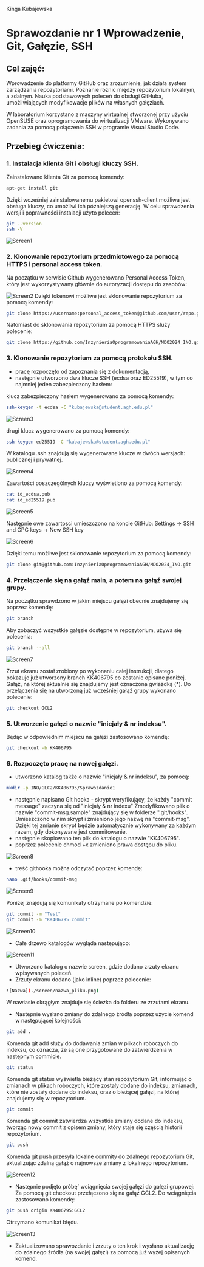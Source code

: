 Kinga Kubajewska
# Sprawozdanie nr 1 Wprowadzenie, Git, Gałęzie, SSH
## Cel zajęć:

Wprowadzenie do platformy GitHub oraz zrozumienie, jak działa system zarządzania repozytoriami. Poznanie różnic między repozytorium lokalnym, a zdalnym. Nauka podstawowych poleceń do obsługi GitHuba, umożliwiających modyfikowacje plików na własnych gałęziach.

W laboratorium korzystano z maszyny wirtualnej stworzonej przy użyciu OpenSUSE oraz oprogramowania do wirtualizacji VMware. Wykonywano zadania za pomocą połączenia SSH w programie Visual Studio Code.

## Przebieg ćwiczenia:
### 1. Instalacja klienta Git i obsługi kluczy SSH.
Zainstalowano klienta Git za pomocą komendy:
```bash
apt-get install git
```
Dzięki wcześniej zainstalowanemu pakietowi openssh-client możliwa jest obsługa kluczy, co umożliwi ich późniejszą generację.
W celu sprawdzenia wersji i poprawności instalacji użyto poleceń:
```bash
git --version 
ssh -V
```
![Screen1](./screen/screen1.png)
### 2. Klonowanie repozytorium przedmiotowego za pomocą HTTPS i personal access token.

Na początku w serwisie Github wygenerowano Personal Access Token, który jest wykorzystywany głównie do autoryzacji dostępu do zasobów:

![Screen2](./screen/screen2.png)
Dzięki tokenowi możliwe jest sklonowanie repozytorium za pomocą komendy:
```bash
git clone https://username:personal_access_token@github.com/user/repo.git
```
Natomiast do sklonowania repozytorium za pomocą HTTPS służy polecenie:
```bash
git clone https://github.com/InzynieriaOprogramowaniaAGH/MDO2024_INO.git
```
### 3. Klonowanie repozytorium za pomocą protokołu SSH.
* pracę rozpoczęto od zapoznania się z dokumentacją,
* następnie utworzono dwa klucze SSH (ecdsa oraz ED25519), w tym co najmniej jeden zabezpieczony hasłem:
  
 klucz zabezpieczony hasłem wygenerowano za pomocą komendy:
  
```bash
ssh-keygen -t ecdsa -C "kubajewska@student.agh.edu.pl"
```
![Screen3](./screen/screen%203.png)

  drugi klucz wygenerowano za pomocą komendy:
  
```bash
ssh-keygen ed25519 -C "kubajewska@student.agh.edu.pl"
```
W katalogu .ssh znajdują się wygenerowane klucze w dwóch wersjach: publicznej i prywatnej.

![Screen4](./screen/screen%204.png)

Zawartości poszczególnych kluczy wyświetlono za pomocą komendy:
```bash
cat id_ecdsa.pub
cat id_ed25519.pub
```
![Screen5](./screen/screen%205.png)

Następnie owe zawartosci umieszczono na koncie GitHub: Settings -> SSH and GPG keys -> New SSH key

![Screen6](./screen/screen%206.png)

Dzięki temu możliwe jest sklonowanie repozytorium za pomocą komendy:
```bash
git clone git@github.com:InzynieriaOprogramowaniaAGH/MDO2024_INO.git
```
### 4. Przełączenie się na gałąź main, a potem na gałąź swojej grupy.
Na początku sprawdzono w jakim miejscu gałęzi obecnie znajdujemy się poprzez komendę:
```bash
git branch
```
Aby zobaczyć wszystkie gałęzie dostępne w repozytorium, używa się polecenia:
```bash
git branch --all
```
![Screen7](./screen/screen%207.png)

Zrzut ekranu został zrobiony po wykonaniu całej instrukcji, dlatego pokazuje już utworzony branch KK406795 co zostanie opisane poniżej.
Gałąź, na której aktualnie się znajdujemy jest oznaczona gwiazdką (*).
Do przełączenia się na utworzoną już wcześniej gałąź grupy wykonano polecenie:
```bash
git checkout GCL2
```
### 5. Utworzenie gałęzi o nazwie "inicjały & nr indeksu".
Będąc w odpowiednim miejscu na gałęzi zastosowano komendę:
```bash
git checkout -b KK406795
```
### 6. Rozpoczęto pracę na nowej gałęzi.
* utworzono katalog także o nazwie "inicjały & nr indeksu", za pomocą:
```bash
mkdir -p INO/GLC2/KK406795/Sprawozdanie1
```
* następnie napisano Git hooka - skrypt weryfikujący, że każdy "commit message" zaczyna się od "inicjały & nr indexu"
Zmodyfikowano plik o nazwie "commit-msg.sample" znajdujący się w folderze ".git/hooks". Umieszczono w nim skrypt i zmieniono jego nazwę na "commit-msg". Dzięki tej zmianie skrypt będzie automatycznie wykonywany za każdym razem, gdy dokonywane jest commitowanie.
* następnie skopiowano ten plik do katalogu o nazwie "KK406795".
* poprzez polecenie chmod +x zmieniono prawa dostępu do pliku.
  
![Screen8](./screen/screen%208.png)

* treść githooka można odczytać poprzez komendę:
```bash
nano .git/hooks/commit-msg
```
![Screen9](./screen/screen%209.png)

Poniżej znajdują się komunikaty otrzymane po komendzie:
```bash
git commit -m "Test"
git commit -m "KK406795 commit"
```
![Screen10](./screen/screen%2010.png)

* Całe drzewo katalogów wygląda następująco:
  
![Screen11](./screen/screen%2011.png)

* Utworzono katalog o nazwie screen, gdzie dodano zrzuty ekranu wpisywanych poleceń.
* Zrzuty ekranu dodano (jako inline) poprzez polecenie:
```bash
![Nazwa](./screen/nazwa_pliku.png)
```
W nawiasie okrągłym znajduje się ścieżka do folderu ze zrzutami ekranu.
* Następnie wysłano zmiany do zdalnego źródła poprzez użycie komend w następującej kolejności:
```bash
git add .
```
Komenda git add służy do dodawania zmian w plikach roboczych do indeksu, co oznacza, że są one przygotowane do zatwierdzenia w następnym commicie.
```bash
git status
```
Komenda git status wyświetla bieżący stan repozytorium Git, informując o zmianach w plikach roboczych, które zostały dodane do indeksu, zmianach, które nie zostały dodane do indeksu, oraz o bieżącej gałęzi, na której znajdujemy się w repozytorium.
```bash
git commit
```
Komenda git commit zatwierdza wszystkie zmiany dodane do indeksu, tworząc nowy commit z opisem zmiany, który staje się częścią historii repozytorium.
```bash
git push
```
Komenda git push przesyła lokalne commity do zdalnego repozytorium Git, aktualizując zdalną gałąź o najnowsze zmiany z lokalnego repozytorium.

![Screen12](./screen/screen%20push.png)

* Następnie podjęto próbę` wciągnięcia swojej gałęzi do gałęzi grupowej:
Za pomocą git checkout przełączono się na gałąź GCL2.
Do wciągnięcia zastosowano komendę:
```bash
git push origin KK406795:GCL2
```
Otrzymano komunikat błędu.

![Screen13](./screen/screen13.png)

* Zaktualizowano sprawozdanie i zrzuty o ten krok i wysłano aktualizację do zdalnego źródła (na swojej gałęzi) za pomocą już wyżej opisanych komend.
  







